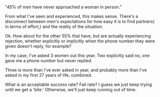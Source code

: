 
"45% of men have never approached a woman in person." 

From what I've seen and experienced, this makes sense.  There's a disconnect between men's expectations for how easy it is to find partners( in terms of effort,) and the reality of the situation.

Ok. How about for the other 55% that have, but are actually experiencing rejection, whether explicitly or implicitly when the phone number they were given doesn't reply, for example?

In my case, I've asked 3 women out this year. Two explicitly said no, one gave me a phone number but never replied.

Three is more than I've ever asked in year, and probably more than I've asked in my first 27 years of life, combined.

What is an acceptable success rate? Fail rate? I guess we just keep trying until we get a 'bite.' Otherwise, we'll just keep running out of time.